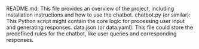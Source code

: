 README.md: This file provides an overview of the project, including installation instructions and how to use the chatbot.
chatbot.py (or similar): This Python script might contain the core logic for processing user input and generating responses.
data.json (or data.yaml): This file could store the predefined rules for the chatbot, like user queries and corresponding responses.
